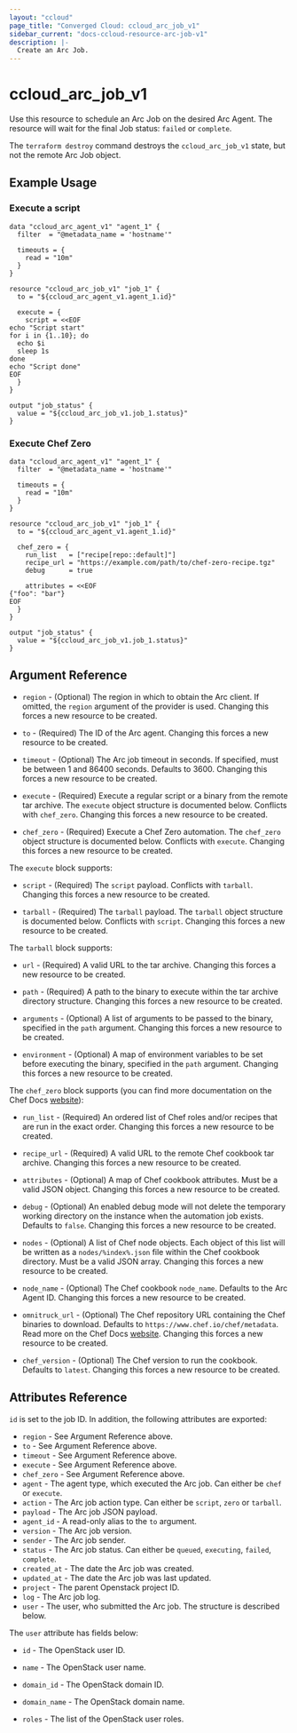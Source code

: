 ```yaml
---
layout: "ccloud"
page_title: "Converged Cloud: ccloud_arc_job_v1"
sidebar_current: "docs-ccloud-resource-arc-job-v1"
description: |-
  Create an Arc Job.
---
```


# ccloud\_arc\_job\_v1

Use this resource to schedule an Arc Job on the desired Arc Agent. The resource
will wait for the final Job status: `failed` or `complete`.

The `terraform destroy` command destroys the `ccloud_arc_job_v1` state, but not
the remote Arc Job object.

## Example Usage

### Execute a script

```hcl
data "ccloud_arc_agent_v1" "agent_1" {
  filter  = "@metadata_name = 'hostname'"

  timeouts = {
    read = "10m"
  }
}

resource "ccloud_arc_job_v1" "job_1" {
  to = "${ccloud_arc_agent_v1.agent_1.id}"

  execute = {
    script = <<EOF
echo "Script start"
for i in {1..10}; do
  echo $i
  sleep 1s
done
echo "Script done"
EOF
  }
}

output "job_status" {
  value = "${ccloud_arc_job_v1.job_1.status}"
}
```

### Execute Chef Zero

```hcl
data "ccloud_arc_agent_v1" "agent_1" {
  filter  = "@metadata_name = 'hostname'"

  timeouts = {
    read = "10m"
  }
}

resource "ccloud_arc_job_v1" "job_1" {
  to = "${ccloud_arc_agent_v1.agent_1.id}"

  chef_zero = {
    run_list   = ["recipe[repo::default]"]
    recipe_url = "https://example.com/path/to/chef-zero-recipe.tgz"
    debug      = true

    attributes = <<EOF
{"foo": "bar"}
EOF
  }
}

output "job_status" {
  value = "${ccloud_arc_job_v1.job_1.status}"
}
```

## Argument Reference

* `region` - (Optional) The region in which to obtain the Arc client. If
  omitted, the `region` argument of the provider is used. Changing this forces
  a new resource to be created.

* `to` - (Required) The ID of the Arc agent. Changing this forces a new
  resource to be created.

* `timeout` - (Optional) The Arc job timeout in seconds. If specified,
  must be between 1 and 86400 seconds. Defaults to 3600. Changing this forces a
  new resource to be created.

* `execute` - (Required) Execute a regular script or a binary from the remote
  tar archive. The `execute` object structure is documented below. Conflicts
  with `chef_zero`. Changing this forces a new resource to be created.

* `chef_zero` - (Required) Execute a Chef Zero automation. The `chef_zero`
  object structure is documented below. Conflicts with `execute`. Changing this
  forces a new resource to be created.

The `execute` block supports:

* `script` - (Required) The `script` payload. Conflicts with `tarball`. Changing
  this forces a new resource to be created.

* `tarball` - (Required) The `tarball` payload. The `tarball` object structure
  is documented below. Conflicts with `script`. Changing this forces a new
  resource to be created.

The `tarball` block supports:

* `url` - (Required) A valid URL to the tar archive. Changing this forces a new
  resource to be created.

* `path` - (Required) A path to the binary to execute within the tar archive
  directory structure. Changing this forces a new resource to be created.

* `arguments` - (Optional) A list of arguments to be passed to the binary,
  specified in the `path` argument. Changing this forces a new resource to be
  created.

* `environment` - (Optional) A map of environment variables to be set before
  executing the binary, specified in the `path` argument. Changing this forces a
  new resource to be created.

The `chef_zero` block supports (you can find more documentation on the Chef
Docs [website](https://docs.chef.io)):

* `run_list` - (Required) An ordered list of Chef roles and/or recipes that are
  run in the exact order. Changing this forces a new resource to be created.

* `recipe_url` - (Required) A valid URL to the remote Chef cookbook tar archive.
  Changing this forces a new resource to be created.

* `attributes` - (Optional) A map of Chef cookbook attributes. Must be a valid
  JSON object. Changing this forces a new resource to be created.

* `debug` - (Optional) An enabled debug mode will not delete the temporary
  working directory on the instance when the automation job exists. Defaults to
  `false`. Changing this forces a new resource to be created.

* `nodes` - (Optional) A list of Chef node objects. Each object of this list
  will be written as a `nodes/%index%.json` file within the Chef cookbook
  directory. Must be a valid JSON array. Changing this forces a new resource to
  be created.

* `node_name` - (Optional) The Chef cookbook `node_name`. Defaults to the Arc
  Agent ID. Changing this forces a new resource to be created.

* `omnitruck_url` - (Optional) The Chef repository URL containing the Chef
  binaries to download. Defaults to `https://www.chef.io/chef/metadata`. Read
  more on the Chef Docs [website](https://docs.chef.io/api_omnitruck.html).
  Changing this forces a new resource to be created.

* `chef_version` - (Optional) The Chef version to run the cookbook. Defaults to
  `latest`. Changing this forces a new resource to be created.

## Attributes Reference

`id` is set to the job ID. In addition, the following attributes are exported:

* `region` - See Argument Reference above.
* `to` - See Argument Reference above.
* `timeout` - See Argument Reference above.
* `execute` - See Argument Reference above.
* `chef_zero` - See Argument Reference above.
* `agent` - The agent type, which executed the Arc job. Can either be `chef` or
  `execute`.
* `action` - The Arc job action type. Can either be `script`, `zero` or
  `tarball`.
* `payload` - The Arc job JSON payload.
* `agent_id` - A read-only alias to the `to` argument.
* `version` - The Arc job version.
* `sender` - The Arc job sender.
* `status` - The Arc job status. Can either be `queued`, `executing`, `failed`,
  `complete`.
* `created_at` - The date the Arc job was created.
* `updated_at` - The date the Arc job was last updated.
* `project` - The parent Openstack project ID.
* `log` - The Arc job log.
* `user` - The user, who submitted the Arc job. The structure is described
   below.

The `user` attribute has fields below:

* `id` - The OpenStack user ID.

* `name` - The OpenStack user name.

* `domain_id` - The OpenStack domain ID.

* `domain_name` - The OpenStack domain name.

* `roles` - The list of the OpenStack user roles.
